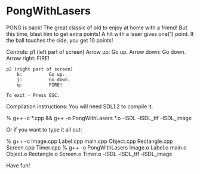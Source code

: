 PongWithLasers
==============
PONG is back!
The great classic of old to enjoy at home with a friend!
But this time, blast him to get extra points!
A hit with a laser gives one(1) point.
If the ball touches the side, you get 10 points!

Controls:
	p1 (left part of screen)
		Arrow up:	Go up.
		Arrow down:	Go down.
		Arrow right: FIRE!

	p2 (right part of screen)
		k:			Go up.
		j:			Go down.
		q:			FIRE!

	To exit - Press ESC.


Compilation instructions:
You will need SDL1.2 to compile it.

% g++ -c *.cpp && g++ -o PongWithLasers *.o -lSDL -lSDL_ttf -lSDL_image

Or if you want to type it all out:

% g++ -c Image.cpp Label.cpp main.cpp Object.cpp Rectangle.cpp Screen.cpp Timer.cpp
% g++ -o PongWithLasers Image.o Label.o main.o Object.o Rectangle.o Screen.o Timer.o -lSDL -lSDL_ttf -lSDL_image


Have fun!
